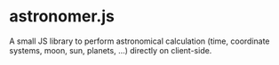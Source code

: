 # astronomer.js
A small JS library to perform astronomical calculation (time, coordinate systems, moon, sun, planets, ...) directly on client-side.
